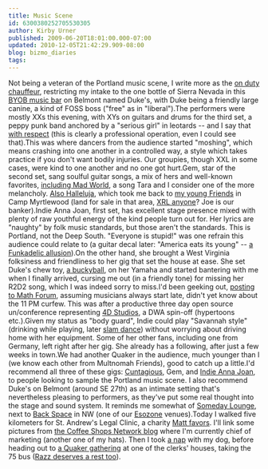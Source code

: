```yaml
---
title: Music Scene
id: 6300380252705530305
author: Kirby Urner
published: 2009-06-20T18:01:00.000-07:00
updated: 2010-12-05T21:42:29.909-08:00
blog: bizmo_diaries
tags: 
---
```


[](http://www.flickr.com/photos/17157315@N00/3642641171/)Not being a veteran of the Portland music scene, I write more as the [on duty chauffeur](http://mybizmo.blogspot.com/2009/03/chauffeur-duty.html), restricting my intake to the one bottle of Sierra Nevada in this [BYOB music bar](http://mybizmo.blogspot.com/2009/05/lost-in-oregon.html) on Belmont named Duke's, with Duke being a friendly large canine, a kind of FOSS boss ("free" as in "liberal").The performers were mostly XXs this evening, with XYs on guitars and drums for the third set, a peppy punk band anchored by a "serious girl" in leotards -- and I say that [with respect](http://allaboutmadonna.com/madonna-interviews-articles/the-face-january-1985) (this is clearly a professional operation, even I could see that).This was where dancers from the audience started "moshing", which means crashing into one another in a controlled way, a style which takes practice if you don't want bodily injuries.  Our groupies, though XXL in some cases, were kind to one another and no one got hurt.Gem, star of the second set, sang soulful guitar songs, a mix of hers and well-known favorites, [including Mad World](http://mybizmo.blogspot.com/2008/06/summer-retreat-2008.html), a song Tara and I consider one of the more melancholy.  [Also Halleluja](http://www.youtube.com/watch?v=a6PQFOCGYdI), which took me back to [my young Friends](http://www.flickr.com/photos/17157315@N00/3161813600/in/set-72157612025462473/) in Camp Myrtlewood (land for sale in that area, [XRL anyone](http://mybizmo.blogspot.com/2008/01/xrl-in-switzerland.html)?  Joe is our banker).Indie Anna Joan, first set, has excellent stage presence mixed with plenty of raw youthful energy of the kind people turn out for.  Her lyrics are "naughty" by folk music standards, but those aren't the standards.  This is Portland, not the Deep South.  "Everyone is stupid!" was one refrain this audience could relate to (a guitar decal later:  "America eats its young" -- [a Funkadelic allusion](http://en.wikipedia.org/wiki/America_Eats_Its_Young)).On the other hand, she brought a West Virginia folksiness and friendliness to her gig that set the house at ease.  She set Duke's chew toy, [a buckyball](http://mybizmo.blogspot.com/2006/10/hexa-wuh.html), on her Yamaha and started bantering with me when I finally arrived, cursing me out (in a friendly tone) for missing her R2D2 song, which I was indeed sorry to miss.I'd been geeking out, [posting to Math Forum](http://mathforum.org/kb/thread.jspa?threadID=1958868&tstart=0), assuming musicians always start late, didn't yet know about the 11 PM curfew.  This was after a productive three day open source un/conference representing [4D Studios](http://myspace.com/4dstudios), a DWA spin-off (hypertoons etc.).Given my status as "body guard", Indie could play "Savannah style" (drinking while playing, later [slam dance](http://en.wikipedia.org/wiki/Moshing)) without worrying about driving home with her equipment.  Some of her other fans, including one from Germany, left right after her gig.  She already has a following, after just a few weeks in town.We had another Quaker in the audience, much younger than I (we know each other from Multnomah Friends), good to catch up a little.I'd recommend all three of these gigs: [Cuntagious](http://www.myspace.com/cuntagiousmusic), Gem, and [Indie Anna Joan](http://www.myspace.com/indieannajoan), to people looking to sample the Portland music scene.  I also recommend Duke's on Belmont (around SE 27th) as an intimate setting that's nevertheless pleasing to performers, as they've put some real thought into the stage and sound system.  It reminds me somewhat of [Someday Lounge](http://www.somedaylounge.com/), next to [Back Space](http://www.backspace.bz/) in NW (one of our [Esozone](http://esozone.com/) venues).Today I walked five kilometers for St. Andrew's Legal Clinic, a charity [Matt favors](http://www.flickr.com/photos/17157315@N00/sets/72157600269294969/).  I'll link some pictures from [the Coffee Shops Network blog](http://coffeeshopsnet.blogspot.com/2009/06/race-for-justice-2009.html) where I'm currently chief of marketing (another one of my hats).  Then I took [a nap](http://mybizmo.blogspot.com/2009/01/playing-with-dolls.html) with my dog, before heading out to [a Quaker gathering](http://worldgame.blogspot.com/2009/06/summer-solstice.html) at one of the clerks' houses, taking the 75 bus ([Razz deserves a rest too](http://www.flickr.com/photos/17157315@N00/3836220486/in/photostream/)).